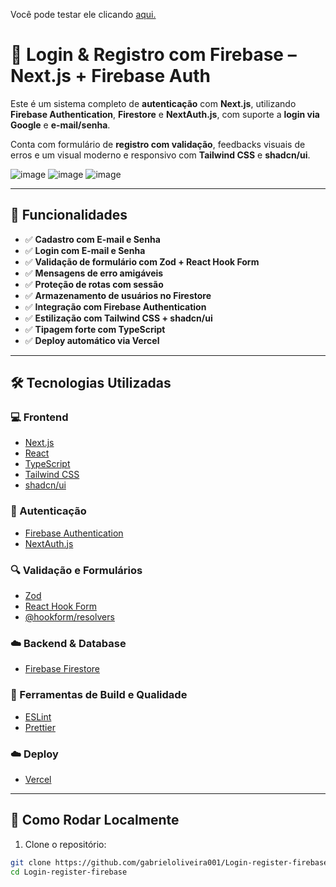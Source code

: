 Você pode testar ele clicando [aqui.](https://login-register-firebase-omega.vercel.app/register)

# 🔐 Login & Registro com Firebase – Next.js + Firebase Auth

Este é um sistema completo de **autenticação** com **Next.js**, utilizando **Firebase Authentication**, **Firestore** e **NextAuth.js**, com suporte a **login via Google** e **e-mail/senha**.

Conta com formulário de **registro com validação**, feedbacks visuais de erros e um visual moderno e responsivo com **Tailwind CSS** e **shadcn/ui**.

![image](https://github.com/user-attachments/assets/3f4b0486-8f98-493a-9c64-40b73807ba4c)
![image](https://github.com/user-attachments/assets/9fe50aea-f923-47a3-b985-e99d3b43a342)
![image](https://github.com/user-attachments/assets/7ed9060f-68e6-4fe5-8d87-db7a7a1d8ee7)

---

## 🚀 Funcionalidades

- ✅ **Cadastro com E-mail e Senha**
- ✅ **Login com E-mail e Senha**
- ✅ **Validação de formulário com Zod + React Hook Form**
- ✅ **Mensagens de erro amigáveis**
- ✅ **Proteção de rotas com sessão**
- ✅ **Armazenamento de usuários no Firestore**
- ✅ **Integração com Firebase Authentication**
- ✅ **Estilização com Tailwind CSS + shadcn/ui**
- ✅ **Tipagem forte com TypeScript**
- ✅ **Deploy automático via Vercel**

---

## 🛠️ Tecnologias Utilizadas

### 💻 Frontend
- [Next.js](https://nextjs.org/)
- [React](https://reactjs.org/)
- [TypeScript](https://www.typescriptlang.org/)
- [Tailwind CSS](https://tailwindcss.com/)
- [shadcn/ui](https://ui.shadcn.com/)

### 🔐 Autenticação
- [Firebase Authentication](https://firebase.google.com/products/auth)
- [NextAuth.js](https://next-auth.js.org/)

### 🔍 Validação e Formulários
- [Zod](https://zod.dev/)
- [React Hook Form](https://react-hook-form.com/)
- [@hookform/resolvers](https://react-hook-form.com/get-started#SchemaValidation)

### ☁️ Backend & Database
- [Firebase Firestore](https://firebase.google.com/products/firestore)

### 🔧 Ferramentas de Build e Qualidade
- [ESLint](https://eslint.org/)
- [Prettier](https://prettier.io/)

### ☁️ Deploy
- [Vercel](https://vercel.com/)

---

## 🧪 Como Rodar Localmente

1. Clone o repositório:

```bash
git clone https://github.com/gabrieloliveira001/Login-register-firebase.git
cd Login-register-firebase
